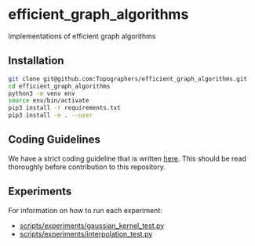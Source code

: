 # efficient_graph_algorithms
Implementations of efficient graph algorithms

## Installation
```bash
git clone git@github.com:Topographers/efficient_graph_algorithms.git
cd efficient_graph_algorithms
python3 -m venv env
source env/bin/activate
pip3 install -r requirements.txt
pip3 install -e . --user
```

## Coding Guidelines

We have a strict coding guideline that is written [here](docs/coding_guidelines.md). This should be read thoroughly before contribution to this repository.

## Experiments
For information on how to run each experiment:

* [scripts/experiments/gaussian_kernel_test.py](docs/experiments/gaussian_kernel_test.md)
* [scripts/experiments/interpolation_test.py](docs/experiments/interpolator_test.md)

